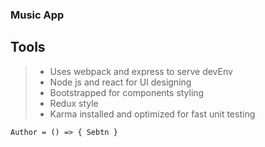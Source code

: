 ### Music App

**Tools**
----
>+ Uses webpack and express to serve devEnv
>+ Node js and react for UI designing
>+ Bootstrapped for components styling 
>+ Redux style
>+ Karma installed and optimized for fast unit testing  

`` Author = () => { Sebtn } ``